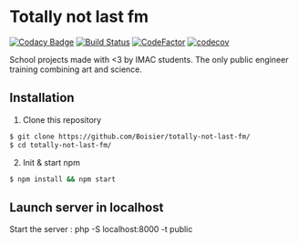 # Totally not last fm 

[![Codacy Badge](https://api.codacy.com/project/badge/Grade/93d66758d3ab4798bb8245830c8fd785)](https://app.codacy.com/app/valentin_8/Totally-not-Last-fm?utm_source=github.com&utm_medium=referral&utm_content=Boisier/Totally-not-Last-fm&utm_campaign=badger)
[![Build Status](https://travis-ci.org/Boisier/Totally-not-Last-fm.svg?branch=dev)](https://travis-ci.org/Boisier/Totally-not-Last-fm)
[![CodeFactor](https://www.codefactor.io/repository/github/boisier/totally-not-last-fm/badge)](https://www.codefactor.io/repository/github/boisier/totally-not-last-fm) 
[![codecov](https://codecov.io/gh/Boisier/Totally-not-Last-fm/branch/dev/graph/badge.svg)](https://codecov.io/gh/Boisier/Totally-not-Last-fm)

School projects made with <3 by IMAC students. The only public engineer training combining art and science.

## Installation

1. Clone this repository
```bash
$ git clone https://github.com/Boisier/totally-not-last-fm/
$ cd totally-not-last-fm/
```

2. Init & start npm
```bash
$ npm install && npm start
```


## Launch server in localhost

Start the server : php -S localhost:8000 -t public
